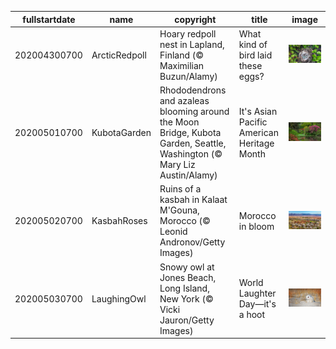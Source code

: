 |fullstartdate|name|copyright|title|image|
|--|--|--|--|--|
202004300700|ArcticRedpoll|Hoary redpoll nest in Lapland, Finland (© Maximilian Buzun/Alamy)|What kind of bird laid these eggs?|![](/en-US/2020/05/202004300700ArcticRedpoll.jpg)|
202005010700|KubotaGarden|Rhododendrons and azaleas blooming around the Moon Bridge, Kubota Garden, Seattle, Washington (© Mary Liz Austin/Alamy)|It's Asian Pacific American Heritage Month|![](/en-US/2020/05/202005010700KubotaGarden.jpg)|
202005020700|KasbahRoses|Ruins of a kasbah in Kalaat M'Gouna, Morocco (© Leonid Andronov/Getty Images)|Morocco in bloom|![](/en-US/2020/05/202005020700KasbahRoses.jpg)|
202005030700|LaughingOwl|Snowy owl at Jones Beach, Long Island, New York (© Vicki Jauron/Getty Images)|World Laughter Day—it's a hoot|![](/en-US/2020/05/202005030700LaughingOwl.jpg)|
